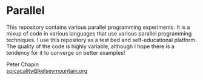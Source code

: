 # Parallel

This repository contains various parallel programming experiments. It is a mixup of code in
various languages that use various parallel programming techniques. I use this repository as a
test bed and self-educational platform. The quality of the code is highly variable, although I
hope there is a tendency for it to converge on better examples!

Peter Chapin  
spicacality@kelseymountain.org  
